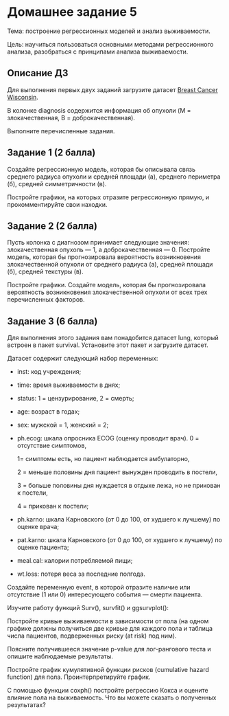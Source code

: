 # Домашнее задание 5
Тема: построение регрессионных моделей и анализ выживаемости.

Цель: научиться пользоваться основными методами регрессионного анализа, разобраться с принципами анализа выживаемости.

## Описание ДЗ
Для выполнения первых двух заданий загрузите датасет [Breast Cancer Wisconsin](https://github.com/L-Gaysina/HW_5/blob/main/wisconsin_breast_cancer.csv).

В колонке diagnosis содержится информация об опухоли (M = злокачественная, B = доброкачественная).

Выполните перечисленные задания.

## Задание 1 (2 балла)
Создайте регрессионную модель, которая бы описывала связь среднего радиуса опухоли и средней площади (а), среднего периметра (б), средней симметричности (в).

Постройте графики, на которых отразите регрессионную прямую, и прокомментируйте свои находки.

## Задание 2 (2 балла)
Пусть колонка с диагнозом принимает следующие значения: злокачественная опухоль — 1, а доброкачественная — 0. Постройте модель, которая бы прогнозировала вероятность возникновения злокачественной опухоли от среднего радиуса (а), средней площади (б), средней текстуры (в).

Постройте графики. Создайте модель, которая бы прогнозировала вероятность возникновения злокачественной опухоли от всех трех перечисленных факторов.

## Задание 3 (6 балла)
Для выполнения этого задания вам понадобится датасет lung, который встроен в пакет survival. Установите этот пакет и загрузите датасет.

Датасет содержит следующий набор переменных:

* inst: код учреждения;
* time: время выживаемости в днях;
* status: 1 = цензурирование, 2 = смерть;
* age: возраст в годах;
* sex: мужской = 1, женский = 2;
* ph.ecog: шкала опросника ECOG (оценку проводит врач).
  0 = отсутствие симптомов,
  
  1= симптомы есть, но пациент наблюдается амбулаторно,
  
  2 = меньше половины дня пациент вынужден проводить в постели,
  
  3 = больше половины дня нуждается в отдыхе лежа, но не прикован к постели,
  
  4 = прикован к постели;
  
* ph.karno: шкала Карновского (от 0 до 100, от худшего к лучшему) по оценке врача;
* pat.karno: шкала Карновского (от 0 до 100, от худшего к лучшему) по оценке пациента;
* meal.cal: калории потребляемой пищи;
* wt.loss: потеря веса за последние полгода.
  
Создайте переменную event, в которой отразите наличие или отсутствие (1 или 0) интересующего события — смерти пациента.

Изучите работу функций Surv(), survfit() и ggsurvplot():

Постройте кривые выживаемости в зависимости от пола (на одном графике должны получиться две кривые для каждого пола и таблица числа пациентов, подверженных риску (at risk) под ним). 

Поясните получившееся значение p-value для лог-рангового теста и опишите наблюдаемые результаты.

Постройте график кумулятивной функции рисков (cumulative hazard function) для пола. Проинтерпретируйте график.

С помощью функции coxph() постройте регрессию Кокса и оцените влияние пола на выживаемость. Что вы можете сказать о полученных результатах?